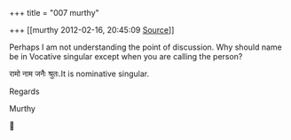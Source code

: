 +++
title = "007 murthy"

+++
[[murthy	2012-02-16, 20:45:09 [Source](https://groups.google.com/g/samskrita/c/DHrxbpDuf9s)]]



Perhaps I am not understanding the point of discussion. Why should name be in Vocative singular except when you are calling the person?

रामो नाम जनैः श्रुतः.It is nominative singular.

Regards

Murthy



